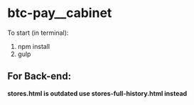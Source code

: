 # btc-pay__cabinet

To start (in terminal):
1. npm install
2. gulp


## For Back-end:

**stores.html is __outdated__ use stores-full-history.html instead**
